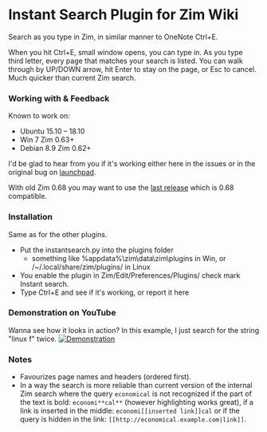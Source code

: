 # Instant Search Plugin for Zim Wiki
Search as you type in Zim, in similar manner to OneNote Ctrl+E.

When you hit Ctrl+E, small window opens, you can type in. As you type third letter, every page that matches your search is listed. You can walk through by UP/DOWN arrow, hit Enter to stay on the page, or Esc to cancel.
Much quicker than current Zim search.

### Working with & Feedback
Known to work on:
 
* Ubuntu 15.10 – 18.10
* Win 7 Zim 0.63+
* Debian 8.9 Zim 0.62+

I'd be glad to hear from you if it's working either here in the issues or in the original bug on [launchpad](https://bugs.launchpad.net/zim/+bug/1409626).

With old Zim 0.68 you may want to use the [last release](https://github.com/e3rd/zim-plugin-instantsearch/releases/tag/1.04) which is 0.68 compatible.
### Installation
Same as for the other plugins.
* Put the instantsearch.py into the plugins folder
  * something like %appdata%\zim\data\zim\plugins in Win, or /~/.local/share/zim/plugins/ in Linux
* You enable the plugin in Zim/Edit/Preferences/Plugins/ check mark Instant search.
* Type Ctrl+E and see if it's working, or report it here

### Demonstration on YouTube
Wanna see how it looks in action? In this example, I just search for the string "linux f" twice.
[![Demonstration](https://img.youtube.com/vi/nB2SfxDhEoM/0.jpg)](https://www.youtube.com/watch?v=nB2SfxDhEoM)

### Notes
* Favourizes page names and headers (ordered first).
* In a way the search is more reliable than current version of the internal Zim search where the query `economical` is not recognized if the part of the text is bold: `economi**cal**` (however highlighting works great), if a link is inserted in the middle: `economi[[inserted link]]cal` or if the query is hidden in the link: `[[http://economical.example.com|link]]`.